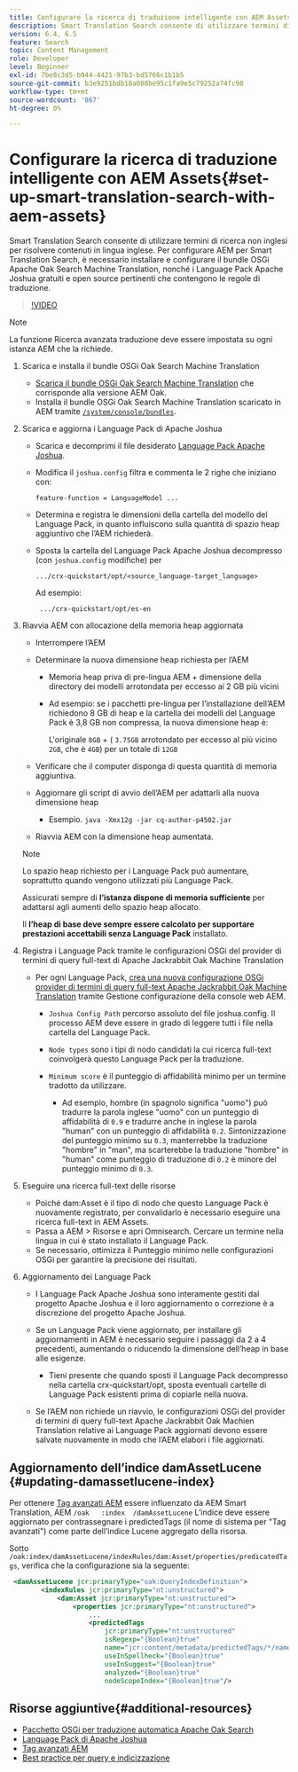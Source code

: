 ```yaml
---
title: Configurare la ricerca di traduzione intelligente con AEM Assets
description: Smart Translation Search consente di utilizzare termini di ricerca non inglesi per risolvere contenuti in lingua inglese. Per configurare AEM per Smart Translation Search, è necessario installare e configurare il bundle OSGi Apache Oak Search Machine Translation, nonché i Language Pack Apache Joshua gratuiti e open source pertinenti che contengono le regole di traduzione.
version: 6.4, 6.5
feature: Search
topic: Content Management
role: Developer
level: Beginner
exl-id: 7be8c3d5-b944-4421-97b3-bd5766c1b1b5
source-git-commit: b3e9251bdb18a008be95c1fa9e5c79252a74fc98
workflow-type: tm+mt
source-wordcount: '867'
ht-degree: 0%

---
```


# Configurare la ricerca di traduzione intelligente con AEM Assets{#set-up-smart-translation-search-with-aem-assets}

Smart Translation Search consente di utilizzare termini di ricerca non inglesi per risolvere contenuti in lingua inglese. Per configurare AEM per Smart Translation Search, è necessario installare e configurare il bundle OSGi Apache Oak Search Machine Translation, nonché i Language Pack Apache Joshua gratuiti e open source pertinenti che contengono le regole di traduzione.

>[!VIDEO](https://video.tv.adobe.com/v/21291?quality=12&learn=on)

>[!NOTE]
>
>La funzione Ricerca avanzata traduzione deve essere impostata su ogni istanza AEM che la richiede.

1. Scarica e installa il bundle OSGi Oak Search Machine Translation
   * [Scarica il bundle OSGi Oak Search Machine Translation](https://search.maven.org/#search%7Cgav%7C1%7Cg%3A%22org.apache.jackrabbit%22%20AND%20a%3A%22oak-search-mt%22) che corrisponde alla versione AEM Oak.
   * Installa il bundle OSGi Oak Search Machine Translation scaricato in AEM tramite [ `/system/console/bundles`](http://localhost:4502/system/console/bundles).

2. Scarica e aggiorna i Language Pack di Apache Joshua
   * Scarica e decomprimi il file desiderato [Language Pack Apache Joshua](https://cwiki.apache.org/confluence/display/JOSHUA/Language+Packs).
   * Modifica il `joshua.config` filtra e commenta le 2 righe che iniziano con:

      ```
      feature-function = LanguageModel ...
      ```

   * Determina e registra le dimensioni della cartella del modello del Language Pack, in quanto influiscono sulla quantità di spazio heap aggiuntivo che l’AEM richiederà.
   * Sposta la cartella del Language Pack Apache Joshua decompresso (con `joshua.config` modifiche) per

      ```
      .../crx-quickstart/opt/<source_language-target_language>
      ```

      Ad esempio:

      ```
       .../crx-quickstart/opt/es-en
      ```

3. Riavvia AEM con allocazione della memoria heap aggiornata
   * Interrompere l’AEM
   * Determinare la nuova dimensione heap richiesta per l’AEM

      * Memoria heap priva di pre-lingua AEM + dimensione della directory dei modelli arrotondata per eccesso ai 2 GB più vicini
      * Ad esempio: se i pacchetti pre-lingua per l’installazione dell’AEM richiedono 8 GB di heap e la cartella dei modelli del Language Pack è 3,8 GB non compressa, la nuova dimensione heap è:

         L&#39;originale `8GB` + ( `3.75GB` arrotondato per eccesso al più vicino `2GB`, che è `4GB`) per un totale di `12GB`
   * Verificare che il computer disponga di questa quantità di memoria aggiuntiva.
   * Aggiornare gli script di avvio dell’AEM per adattarli alla nuova dimensione heap

      * Esempio. `java -Xmx12g -jar cq-author-p4502.jar`
   * Riavvia AEM con la dimensione heap aumentata.

   >[!NOTE]
   >
   >Lo spazio heap richiesto per i Language Pack può aumentare, soprattutto quando vengono utilizzati più Language Pack.
   >
   >
   >Assicurati sempre di **l’istanza dispone di memoria sufficiente** per adattarsi agli aumenti dello spazio heap allocato.
   >
   >
   >Il **l’heap di base deve sempre essere calcolato per supportare prestazioni accettabili senza Language Pack** installato.

4. Registra i Language Pack tramite le configurazioni OSGi del provider di termini di query full-text di Apache Jackrabbit Oak Machine Translation

   * Per ogni Language Pack, [crea una nuova configurazione OSGi provider di termini di query full-text Apache Jackrabbit Oak Machine Translation](http://localhost:4502/system/console/configMgr/org.apache.jackrabbit.oak.plugins.index.mt.MTFulltextQueryTermsProviderFactory) tramite Gestione configurazione della console web AEM.

      * `Joshua Config Path` percorso assoluto del file joshua.config. Il processo AEM deve essere in grado di leggere tutti i file nella cartella del Language Pack.
      * `Node types` sono i tipi di nodo candidati la cui ricerca full-text coinvolgerà questo Language Pack per la traduzione.
      * `Minimum score` è il punteggio di affidabilità minimo per un termine tradotto da utilizzare.

         * Ad esempio, hombre (in spagnolo significa &quot;uomo&quot;) può tradurre la parola inglese &quot;uomo&quot; con un punteggio di affidabilità di `0.9` e tradurre anche in inglese la parola &quot;human&quot; con un punteggio di affidabilità `0.2`. Sintonizzazione del punteggio minimo su `0.3`, manterrebbe la traduzione &quot;hombre&quot; in &quot;man&quot;, ma scarterebbe la traduzione &quot;hombre&quot; in &quot;human&quot; come punteggio di traduzione di `0.2` è minore del punteggio minimo di `0.3`.

5. Eseguire una ricerca full-text delle risorse
   * Poiché dam:Asset è il tipo di nodo che questo Language Pack è nuovamente registrato, per convalidarlo è necessario eseguire una ricerca full-text in AEM Assets.
   * Passa a AEM > Risorse e apri Omnisearch. Cercare un termine nella lingua in cui è stato installato il Language Pack.
   * Se necessario, ottimizza il Punteggio minimo nelle configurazioni OSGi per garantire la precisione dei risultati.

6. Aggiornamento dei Language Pack
   * I Language Pack Apache Joshua sono interamente gestiti dal progetto Apache Joshua e il loro aggiornamento o correzione è a discrezione del progetto Apache Joshua.
   * Se un Language Pack viene aggiornato, per installare gli aggiornamenti in AEM è necessario seguire i passaggi da 2 a 4 precedenti, aumentando o riducendo la dimensione dell’heap in base alle esigenze.

      * Tieni presente che quando sposti il Language Pack decompresso nella cartella crx-quickstart/opt, sposta eventuali cartelle di Language Pack esistenti prima di copiarle nella nuova.
   * Se l’AEM non richiede un riavvio, le configurazioni OSGi del provider di termini di query full-text Apache Jackrabbit Oak Machien Translation relative ai Language Pack aggiornati devono essere salvate nuovamente in modo che l’AEM elabori i file aggiornati.


## Aggiornamento dell’indice damAssetLucene {#updating-damassetlucene-index}

Per ottenere [Tag avanzati AEM](https://helpx.adobe.com/experience-manager/6-3/assets/using/touch-ui-smart-tags.html) essere influenzato da AEM Smart Translation, AEM `/oak   :index  /damAssetLucene` L’indice deve essere aggiornato per contrassegnare i predictedTags (il nome di sistema per &quot;Tag avanzati&quot;) come parte dell’indice Lucene aggregato della risorsa.

Sotto `/oak:index/damAssetLucene/indexRules/dam:Asset/properties/predicatedTags`, verifica che la configurazione sia la seguente:

```xml
 <damAssetLucene jcr:primaryType="oak:QueryIndexDefinition">
        <indexRules jcr:primaryType="nt:unstructured">
            <dam:Asset jcr:primaryType="nt:unstructured">
                <properties jcr:primaryType="nt:unstructured">
                    ...
                    <predictedTags
                        jcr:primaryType="nt:unstructured"
                        isRegexp="{Boolean}true"
                        name="jcr:content/metadata/predictedTags/*/name"
                        useInSpellheck="{Boolean}true"
                        useInSuggest="{Boolean}true"
                        analyzed="{Boolean}true"
                        nodeScopeIndex="{Boolean}true"/>
```

## Risorse aggiuntive{#additional-resources}

* [Pacchetto OSGi per traduzione automatica Apache Oak Search](https://search.maven.org/#search%7Cgav%7C1%7Cg%3A%22org.apache.jackrabbit%22%20AND%20a%3A%22oak-search-mt%22)
* [Language Pack di Apache Joshua](https://cwiki.apache.org/confluence/display/JOSHUA/Language+Packs)
* [Tag avanzati AEM](https://helpx.adobe.com/experience-manager/6-3/assets/using/touch-ui-smart-tags.html)
* [Best practice per query e indicizzazione](https://helpx.adobe.com/experience-manager/6-5/sites/deploying/using/best-practices-for-queries-and-indexing.html)
